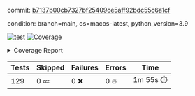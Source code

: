 commit: [b7137b00cb7327bf25409ce5aff92bdc55c6a1cf](https://github.com/rcmdnk/homebrew-file/tree/b7137b00cb7327bf25409ce5aff92bdc55c6a1cf)

condition: branch=main, os=macos-latest, python_version=3.9

[![test](https://github.com/rcmdnk/homebrew-file/actions/workflows/test.yml/badge.svg)](https://github.com/rcmdnk/homebrew-file/actions/runs/14942379905)
<a href="https://github.com/rcmdnk/homebrew-file/blob/b7137b00cb7327bf25409ce5aff92bdc55c6a1cf/README.md"><img alt="Coverage" src="https://img.shields.io/badge/Coverage-62%25-yellow.svg" /></a><details><summary>Coverage Report </summary><table><tr><th>File</th><th>Stmts</th><th>Miss</th><th>Cover</th><th>Missing</th></tr><tbody><tr><td colspan="5"><b>bin</b></td></tr><tr><td>&nbsp; &nbsp;<a href="https://github.com/rcmdnk/homebrew-file/blob/b7137b00cb7327bf25409ce5aff92bdc55c6a1cf/bin/brew-file">brew-file</a></td><td>2168</td><td>820</td><td>62%</td><td><a href="https://github.com/rcmdnk/homebrew-file/blob/b7137b00cb7327bf25409ce5aff92bdc55c6a1cf/bin/brew-file#L56-L62">56&ndash;62</a>, <a href="https://github.com/rcmdnk/homebrew-file/blob/b7137b00cb7327bf25409ce5aff92bdc55c6a1cf/bin/brew-file#L149">149</a>, <a href="https://github.com/rcmdnk/homebrew-file/blob/b7137b00cb7327bf25409ce5aff92bdc55c6a1cf/bin/brew-file#L161">161</a>, <a href="https://github.com/rcmdnk/homebrew-file/blob/b7137b00cb7327bf25409ce5aff92bdc55c6a1cf/bin/brew-file#L210">210</a>, <a href="https://github.com/rcmdnk/homebrew-file/blob/b7137b00cb7327bf25409ce5aff92bdc55c6a1cf/bin/brew-file#L304">304</a>, <a href="https://github.com/rcmdnk/homebrew-file/blob/b7137b00cb7327bf25409ce5aff92bdc55c6a1cf/bin/brew-file#L307">307</a>, <a href="https://github.com/rcmdnk/homebrew-file/blob/b7137b00cb7327bf25409ce5aff92bdc55c6a1cf/bin/brew-file#L375-L377">375&ndash;377</a>, <a href="https://github.com/rcmdnk/homebrew-file/blob/b7137b00cb7327bf25409ce5aff92bdc55c6a1cf/bin/brew-file#L386-L387">386&ndash;387</a>, <a href="https://github.com/rcmdnk/homebrew-file/blob/b7137b00cb7327bf25409ce5aff92bdc55c6a1cf/bin/brew-file#L481">481</a>, <a href="https://github.com/rcmdnk/homebrew-file/blob/b7137b00cb7327bf25409ce5aff92bdc55c6a1cf/bin/brew-file#L487-L490">487&ndash;490</a>, <a href="https://github.com/rcmdnk/homebrew-file/blob/b7137b00cb7327bf25409ce5aff92bdc55c6a1cf/bin/brew-file#L528-L552">528&ndash;552</a>, <a href="https://github.com/rcmdnk/homebrew-file/blob/b7137b00cb7327bf25409ce5aff92bdc55c6a1cf/bin/brew-file#L556-L564">556&ndash;564</a>, <a href="https://github.com/rcmdnk/homebrew-file/blob/b7137b00cb7327bf25409ce5aff92bdc55c6a1cf/bin/brew-file#L690">690</a>, <a href="https://github.com/rcmdnk/homebrew-file/blob/b7137b00cb7327bf25409ce5aff92bdc55c6a1cf/bin/brew-file#L810-L814">810&ndash;814</a>, <a href="https://github.com/rcmdnk/homebrew-file/blob/b7137b00cb7327bf25409ce5aff92bdc55c6a1cf/bin/brew-file#L827-L832">827&ndash;832</a>, <a href="https://github.com/rcmdnk/homebrew-file/blob/b7137b00cb7327bf25409ce5aff92bdc55c6a1cf/bin/brew-file#L843">843</a>, <a href="https://github.com/rcmdnk/homebrew-file/blob/b7137b00cb7327bf25409ce5aff92bdc55c6a1cf/bin/brew-file#L860">860</a>, <a href="https://github.com/rcmdnk/homebrew-file/blob/b7137b00cb7327bf25409ce5aff92bdc55c6a1cf/bin/brew-file#L864-L872">864&ndash;872</a>, <a href="https://github.com/rcmdnk/homebrew-file/blob/b7137b00cb7327bf25409ce5aff92bdc55c6a1cf/bin/brew-file#L881-L884">881&ndash;884</a>, <a href="https://github.com/rcmdnk/homebrew-file/blob/b7137b00cb7327bf25409ce5aff92bdc55c6a1cf/bin/brew-file#L886-L889">886&ndash;889</a>, <a href="https://github.com/rcmdnk/homebrew-file/blob/b7137b00cb7327bf25409ce5aff92bdc55c6a1cf/bin/brew-file#L891-L894">891&ndash;894</a>, <a href="https://github.com/rcmdnk/homebrew-file/blob/b7137b00cb7327bf25409ce5aff92bdc55c6a1cf/bin/brew-file#L905-L923">905&ndash;923</a>, <a href="https://github.com/rcmdnk/homebrew-file/blob/b7137b00cb7327bf25409ce5aff92bdc55c6a1cf/bin/brew-file#L974-L984">974&ndash;984</a>, <a href="https://github.com/rcmdnk/homebrew-file/blob/b7137b00cb7327bf25409ce5aff92bdc55c6a1cf/bin/brew-file#L987-L1014">987&ndash;1014</a>, <a href="https://github.com/rcmdnk/homebrew-file/blob/b7137b00cb7327bf25409ce5aff92bdc55c6a1cf/bin/brew-file#L1030-L1045">1030&ndash;1045</a>, <a href="https://github.com/rcmdnk/homebrew-file/blob/b7137b00cb7327bf25409ce5aff92bdc55c6a1cf/bin/brew-file#L1087">1087</a>, <a href="https://github.com/rcmdnk/homebrew-file/blob/b7137b00cb7327bf25409ce5aff92bdc55c6a1cf/bin/brew-file#L1103-L1108">1103&ndash;1108</a>, <a href="https://github.com/rcmdnk/homebrew-file/blob/b7137b00cb7327bf25409ce5aff92bdc55c6a1cf/bin/brew-file#L1112-L1114">1112&ndash;1114</a>, <a href="https://github.com/rcmdnk/homebrew-file/blob/b7137b00cb7327bf25409ce5aff92bdc55c6a1cf/bin/brew-file#L1118-L1121">1118&ndash;1121</a>, <a href="https://github.com/rcmdnk/homebrew-file/blob/b7137b00cb7327bf25409ce5aff92bdc55c6a1cf/bin/brew-file#L1125-L1127">1125&ndash;1127</a>, <a href="https://github.com/rcmdnk/homebrew-file/blob/b7137b00cb7327bf25409ce5aff92bdc55c6a1cf/bin/brew-file#L1131-L1133">1131&ndash;1133</a>, <a href="https://github.com/rcmdnk/homebrew-file/blob/b7137b00cb7327bf25409ce5aff92bdc55c6a1cf/bin/brew-file#L1137-L1139">1137&ndash;1139</a>, <a href="https://github.com/rcmdnk/homebrew-file/blob/b7137b00cb7327bf25409ce5aff92bdc55c6a1cf/bin/brew-file#L1143-L1145">1143&ndash;1145</a>, <a href="https://github.com/rcmdnk/homebrew-file/blob/b7137b00cb7327bf25409ce5aff92bdc55c6a1cf/bin/brew-file#L1149-L1151">1149&ndash;1151</a>, <a href="https://github.com/rcmdnk/homebrew-file/blob/b7137b00cb7327bf25409ce5aff92bdc55c6a1cf/bin/brew-file#L1155-L1158">1155&ndash;1158</a>, <a href="https://github.com/rcmdnk/homebrew-file/blob/b7137b00cb7327bf25409ce5aff92bdc55c6a1cf/bin/brew-file#L1162-L1164">1162&ndash;1164</a>, <a href="https://github.com/rcmdnk/homebrew-file/blob/b7137b00cb7327bf25409ce5aff92bdc55c6a1cf/bin/brew-file#L1182">1182</a>, <a href="https://github.com/rcmdnk/homebrew-file/blob/b7137b00cb7327bf25409ce5aff92bdc55c6a1cf/bin/brew-file#L1232-L1234">1232&ndash;1234</a>, <a href="https://github.com/rcmdnk/homebrew-file/blob/b7137b00cb7327bf25409ce5aff92bdc55c6a1cf/bin/brew-file#L1237">1237</a>, <a href="https://github.com/rcmdnk/homebrew-file/blob/b7137b00cb7327bf25409ce5aff92bdc55c6a1cf/bin/brew-file#L1243">1243</a>, <a href="https://github.com/rcmdnk/homebrew-file/blob/b7137b00cb7327bf25409ce5aff92bdc55c6a1cf/bin/brew-file#L1265-L1268">1265&ndash;1268</a>, <a href="https://github.com/rcmdnk/homebrew-file/blob/b7137b00cb7327bf25409ce5aff92bdc55c6a1cf/bin/brew-file#L1346">1346</a>, <a href="https://github.com/rcmdnk/homebrew-file/blob/b7137b00cb7327bf25409ce5aff92bdc55c6a1cf/bin/brew-file#L1383">1383</a>, <a href="https://github.com/rcmdnk/homebrew-file/blob/b7137b00cb7327bf25409ce5aff92bdc55c6a1cf/bin/brew-file#L1420">1420</a>, <a href="https://github.com/rcmdnk/homebrew-file/blob/b7137b00cb7327bf25409ce5aff92bdc55c6a1cf/bin/brew-file#L1423">1423</a>, <a href="https://github.com/rcmdnk/homebrew-file/blob/b7137b00cb7327bf25409ce5aff92bdc55c6a1cf/bin/brew-file#L1435">1435</a>, <a href="https://github.com/rcmdnk/homebrew-file/blob/b7137b00cb7327bf25409ce5aff92bdc55c6a1cf/bin/brew-file#L1437">1437</a>, <a href="https://github.com/rcmdnk/homebrew-file/blob/b7137b00cb7327bf25409ce5aff92bdc55c6a1cf/bin/brew-file#L1472-L1473">1472&ndash;1473</a>, <a href="https://github.com/rcmdnk/homebrew-file/blob/b7137b00cb7327bf25409ce5aff92bdc55c6a1cf/bin/brew-file#L1478-L1481">1478&ndash;1481</a>, <a href="https://github.com/rcmdnk/homebrew-file/blob/b7137b00cb7327bf25409ce5aff92bdc55c6a1cf/bin/brew-file#L1511-L1538">1511&ndash;1538</a>, <a href="https://github.com/rcmdnk/homebrew-file/blob/b7137b00cb7327bf25409ce5aff92bdc55c6a1cf/bin/brew-file#L1545">1545</a>, <a href="https://github.com/rcmdnk/homebrew-file/blob/b7137b00cb7327bf25409ce5aff92bdc55c6a1cf/bin/brew-file#L1547">1547</a>, <a href="https://github.com/rcmdnk/homebrew-file/blob/b7137b00cb7327bf25409ce5aff92bdc55c6a1cf/bin/brew-file#L1556-L1557">1556&ndash;1557</a>, <a href="https://github.com/rcmdnk/homebrew-file/blob/b7137b00cb7327bf25409ce5aff92bdc55c6a1cf/bin/brew-file#L1562">1562</a>, <a href="https://github.com/rcmdnk/homebrew-file/blob/b7137b00cb7327bf25409ce5aff92bdc55c6a1cf/bin/brew-file#L1568">1568</a>, <a href="https://github.com/rcmdnk/homebrew-file/blob/b7137b00cb7327bf25409ce5aff92bdc55c6a1cf/bin/brew-file#L1572-L1583">1572&ndash;1583</a>, <a href="https://github.com/rcmdnk/homebrew-file/blob/b7137b00cb7327bf25409ce5aff92bdc55c6a1cf/bin/brew-file#L1586-L1591">1586&ndash;1591</a>, <a href="https://github.com/rcmdnk/homebrew-file/blob/b7137b00cb7327bf25409ce5aff92bdc55c6a1cf/bin/brew-file#L1602-L1622">1602&ndash;1622</a>, <a href="https://github.com/rcmdnk/homebrew-file/blob/b7137b00cb7327bf25409ce5aff92bdc55c6a1cf/bin/brew-file#L1650">1650</a>, <a href="https://github.com/rcmdnk/homebrew-file/blob/b7137b00cb7327bf25409ce5aff92bdc55c6a1cf/bin/brew-file#L1689-L1696">1689&ndash;1696</a>, <a href="https://github.com/rcmdnk/homebrew-file/blob/b7137b00cb7327bf25409ce5aff92bdc55c6a1cf/bin/brew-file#L1703-L1711">1703&ndash;1711</a>, <a href="https://github.com/rcmdnk/homebrew-file/blob/b7137b00cb7327bf25409ce5aff92bdc55c6a1cf/bin/brew-file#L1727">1727</a>, <a href="https://github.com/rcmdnk/homebrew-file/blob/b7137b00cb7327bf25409ce5aff92bdc55c6a1cf/bin/brew-file#L1737">1737</a>, <a href="https://github.com/rcmdnk/homebrew-file/blob/b7137b00cb7327bf25409ce5aff92bdc55c6a1cf/bin/brew-file#L1743">1743</a>, <a href="https://github.com/rcmdnk/homebrew-file/blob/b7137b00cb7327bf25409ce5aff92bdc55c6a1cf/bin/brew-file#L1753">1753</a>, <a href="https://github.com/rcmdnk/homebrew-file/blob/b7137b00cb7327bf25409ce5aff92bdc55c6a1cf/bin/brew-file#L1762-L1763">1762&ndash;1763</a>, <a href="https://github.com/rcmdnk/homebrew-file/blob/b7137b00cb7327bf25409ce5aff92bdc55c6a1cf/bin/brew-file#L1767">1767</a>, <a href="https://github.com/rcmdnk/homebrew-file/blob/b7137b00cb7327bf25409ce5aff92bdc55c6a1cf/bin/brew-file#L1773">1773</a>, <a href="https://github.com/rcmdnk/homebrew-file/blob/b7137b00cb7327bf25409ce5aff92bdc55c6a1cf/bin/brew-file#L1779-L1783">1779&ndash;1783</a>, <a href="https://github.com/rcmdnk/homebrew-file/blob/b7137b00cb7327bf25409ce5aff92bdc55c6a1cf/bin/brew-file#L1799-L1806">1799&ndash;1806</a>, <a href="https://github.com/rcmdnk/homebrew-file/blob/b7137b00cb7327bf25409ce5aff92bdc55c6a1cf/bin/brew-file#L1813-L1817">1813&ndash;1817</a>, <a href="https://github.com/rcmdnk/homebrew-file/blob/b7137b00cb7327bf25409ce5aff92bdc55c6a1cf/bin/brew-file#L1821">1821</a>, <a href="https://github.com/rcmdnk/homebrew-file/blob/b7137b00cb7327bf25409ce5aff92bdc55c6a1cf/bin/brew-file#L1834-L1835">1834&ndash;1835</a>, <a href="https://github.com/rcmdnk/homebrew-file/blob/b7137b00cb7327bf25409ce5aff92bdc55c6a1cf/bin/brew-file#L1856-L1964">1856&ndash;1964</a>, <a href="https://github.com/rcmdnk/homebrew-file/blob/b7137b00cb7327bf25409ce5aff92bdc55c6a1cf/bin/brew-file#L1967-L1976">1967&ndash;1976</a>, <a href="https://github.com/rcmdnk/homebrew-file/blob/b7137b00cb7327bf25409ce5aff92bdc55c6a1cf/bin/brew-file#L1989">1989</a>, <a href="https://github.com/rcmdnk/homebrew-file/blob/b7137b00cb7327bf25409ce5aff92bdc55c6a1cf/bin/brew-file#L1994">1994</a>, <a href="https://github.com/rcmdnk/homebrew-file/blob/b7137b00cb7327bf25409ce5aff92bdc55c6a1cf/bin/brew-file#L1999-L2038">1999&ndash;2038</a>, <a href="https://github.com/rcmdnk/homebrew-file/blob/b7137b00cb7327bf25409ce5aff92bdc55c6a1cf/bin/brew-file#L2048-L2075">2048&ndash;2075</a>, <a href="https://github.com/rcmdnk/homebrew-file/blob/b7137b00cb7327bf25409ce5aff92bdc55c6a1cf/bin/brew-file#L2079-L2145">2079&ndash;2145</a>, <a href="https://github.com/rcmdnk/homebrew-file/blob/b7137b00cb7327bf25409ce5aff92bdc55c6a1cf/bin/brew-file#L2152-L2155">2152&ndash;2155</a>, <a href="https://github.com/rcmdnk/homebrew-file/blob/b7137b00cb7327bf25409ce5aff92bdc55c6a1cf/bin/brew-file#L2164-L2167">2164&ndash;2167</a>, <a href="https://github.com/rcmdnk/homebrew-file/blob/b7137b00cb7327bf25409ce5aff92bdc55c6a1cf/bin/brew-file#L2176-L2179">2176&ndash;2179</a>, <a href="https://github.com/rcmdnk/homebrew-file/blob/b7137b00cb7327bf25409ce5aff92bdc55c6a1cf/bin/brew-file#L2188-L2209">2188&ndash;2209</a>, <a href="https://github.com/rcmdnk/homebrew-file/blob/b7137b00cb7327bf25409ce5aff92bdc55c6a1cf/bin/brew-file#L2219-L2237">2219&ndash;2237</a>, <a href="https://github.com/rcmdnk/homebrew-file/blob/b7137b00cb7327bf25409ce5aff92bdc55c6a1cf/bin/brew-file#L2246-L2256">2246&ndash;2256</a>, <a href="https://github.com/rcmdnk/homebrew-file/blob/b7137b00cb7327bf25409ce5aff92bdc55c6a1cf/bin/brew-file#L2259-L2274">2259&ndash;2274</a>, <a href="https://github.com/rcmdnk/homebrew-file/blob/b7137b00cb7327bf25409ce5aff92bdc55c6a1cf/bin/brew-file#L2277-L2289">2277&ndash;2289</a>, <a href="https://github.com/rcmdnk/homebrew-file/blob/b7137b00cb7327bf25409ce5aff92bdc55c6a1cf/bin/brew-file#L2296">2296</a>, <a href="https://github.com/rcmdnk/homebrew-file/blob/b7137b00cb7327bf25409ce5aff92bdc55c6a1cf/bin/brew-file#L2300-L2307">2300&ndash;2307</a>, <a href="https://github.com/rcmdnk/homebrew-file/blob/b7137b00cb7327bf25409ce5aff92bdc55c6a1cf/bin/brew-file#L2314-L2315">2314&ndash;2315</a>, <a href="https://github.com/rcmdnk/homebrew-file/blob/b7137b00cb7327bf25409ce5aff92bdc55c6a1cf/bin/brew-file#L2344">2344</a>, <a href="https://github.com/rcmdnk/homebrew-file/blob/b7137b00cb7327bf25409ce5aff92bdc55c6a1cf/bin/brew-file#L2350">2350</a>, <a href="https://github.com/rcmdnk/homebrew-file/blob/b7137b00cb7327bf25409ce5aff92bdc55c6a1cf/bin/brew-file#L2358-L2362">2358&ndash;2362</a>, <a href="https://github.com/rcmdnk/homebrew-file/blob/b7137b00cb7327bf25409ce5aff92bdc55c6a1cf/bin/brew-file#L2373-L2376">2373&ndash;2376</a>, <a href="https://github.com/rcmdnk/homebrew-file/blob/b7137b00cb7327bf25409ce5aff92bdc55c6a1cf/bin/brew-file#L2383">2383</a>, <a href="https://github.com/rcmdnk/homebrew-file/blob/b7137b00cb7327bf25409ce5aff92bdc55c6a1cf/bin/brew-file#L2390">2390</a>, <a href="https://github.com/rcmdnk/homebrew-file/blob/b7137b00cb7327bf25409ce5aff92bdc55c6a1cf/bin/brew-file#L2394">2394</a>, <a href="https://github.com/rcmdnk/homebrew-file/blob/b7137b00cb7327bf25409ce5aff92bdc55c6a1cf/bin/brew-file#L2415-L2448">2415&ndash;2448</a>, <a href="https://github.com/rcmdnk/homebrew-file/blob/b7137b00cb7327bf25409ce5aff92bdc55c6a1cf/bin/brew-file#L2468">2468</a>, <a href="https://github.com/rcmdnk/homebrew-file/blob/b7137b00cb7327bf25409ce5aff92bdc55c6a1cf/bin/brew-file#L2485-L2486">2485&ndash;2486</a>, <a href="https://github.com/rcmdnk/homebrew-file/blob/b7137b00cb7327bf25409ce5aff92bdc55c6a1cf/bin/brew-file#L2490">2490</a>, <a href="https://github.com/rcmdnk/homebrew-file/blob/b7137b00cb7327bf25409ce5aff92bdc55c6a1cf/bin/brew-file#L2495-L2496">2495&ndash;2496</a>, <a href="https://github.com/rcmdnk/homebrew-file/blob/b7137b00cb7327bf25409ce5aff92bdc55c6a1cf/bin/brew-file#L2502-L2522">2502&ndash;2522</a>, <a href="https://github.com/rcmdnk/homebrew-file/blob/b7137b00cb7327bf25409ce5aff92bdc55c6a1cf/bin/brew-file#L2526-L2536">2526&ndash;2536</a>, <a href="https://github.com/rcmdnk/homebrew-file/blob/b7137b00cb7327bf25409ce5aff92bdc55c6a1cf/bin/brew-file#L2539">2539</a>, <a href="https://github.com/rcmdnk/homebrew-file/blob/b7137b00cb7327bf25409ce5aff92bdc55c6a1cf/bin/brew-file#L2555">2555</a>, <a href="https://github.com/rcmdnk/homebrew-file/blob/b7137b00cb7327bf25409ce5aff92bdc55c6a1cf/bin/brew-file#L2559-L2565">2559&ndash;2565</a>, <a href="https://github.com/rcmdnk/homebrew-file/blob/b7137b00cb7327bf25409ce5aff92bdc55c6a1cf/bin/brew-file#L2567">2567</a>, <a href="https://github.com/rcmdnk/homebrew-file/blob/b7137b00cb7327bf25409ce5aff92bdc55c6a1cf/bin/brew-file#L2573">2573</a>, <a href="https://github.com/rcmdnk/homebrew-file/blob/b7137b00cb7327bf25409ce5aff92bdc55c6a1cf/bin/brew-file#L2602-L2614">2602&ndash;2614</a>, <a href="https://github.com/rcmdnk/homebrew-file/blob/b7137b00cb7327bf25409ce5aff92bdc55c6a1cf/bin/brew-file#L2630-L2631">2630&ndash;2631</a>, <a href="https://github.com/rcmdnk/homebrew-file/blob/b7137b00cb7327bf25409ce5aff92bdc55c6a1cf/bin/brew-file#L2633">2633</a>, <a href="https://github.com/rcmdnk/homebrew-file/blob/b7137b00cb7327bf25409ce5aff92bdc55c6a1cf/bin/brew-file#L2643">2643</a>, <a href="https://github.com/rcmdnk/homebrew-file/blob/b7137b00cb7327bf25409ce5aff92bdc55c6a1cf/bin/brew-file#L2658-L2905">2658&ndash;2905</a>, <a href="https://github.com/rcmdnk/homebrew-file/blob/b7137b00cb7327bf25409ce5aff92bdc55c6a1cf/bin/brew-file#L2928-L2930">2928&ndash;2930</a>, <a href="https://github.com/rcmdnk/homebrew-file/blob/b7137b00cb7327bf25409ce5aff92bdc55c6a1cf/bin/brew-file#L2939-L2949">2939&ndash;2949</a>, <a href="https://github.com/rcmdnk/homebrew-file/blob/b7137b00cb7327bf25409ce5aff92bdc55c6a1cf/bin/brew-file#L2961-L2967">2961&ndash;2967</a>, <a href="https://github.com/rcmdnk/homebrew-file/blob/b7137b00cb7327bf25409ce5aff92bdc55c6a1cf/bin/brew-file#L2979-L3003">2979&ndash;3003</a>, <a href="https://github.com/rcmdnk/homebrew-file/blob/b7137b00cb7327bf25409ce5aff92bdc55c6a1cf/bin/brew-file#L3009-L3046">3009&ndash;3046</a>, <a href="https://github.com/rcmdnk/homebrew-file/blob/b7137b00cb7327bf25409ce5aff92bdc55c6a1cf/bin/brew-file#L3054-L3078">3054&ndash;3078</a>, <a href="https://github.com/rcmdnk/homebrew-file/blob/b7137b00cb7327bf25409ce5aff92bdc55c6a1cf/bin/brew-file#L3082-L3095">3082&ndash;3095</a>, <a href="https://github.com/rcmdnk/homebrew-file/blob/b7137b00cb7327bf25409ce5aff92bdc55c6a1cf/bin/brew-file#L3099-L3112">3099&ndash;3112</a>, <a href="https://github.com/rcmdnk/homebrew-file/blob/b7137b00cb7327bf25409ce5aff92bdc55c6a1cf/bin/brew-file#L3116">3116</a>, <a href="https://github.com/rcmdnk/homebrew-file/blob/b7137b00cb7327bf25409ce5aff92bdc55c6a1cf/bin/brew-file#L3129-L3135">3129&ndash;3135</a>, <a href="https://github.com/rcmdnk/homebrew-file/blob/b7137b00cb7327bf25409ce5aff92bdc55c6a1cf/bin/brew-file#L3161-L3162">3161&ndash;3162</a>, <a href="https://github.com/rcmdnk/homebrew-file/blob/b7137b00cb7327bf25409ce5aff92bdc55c6a1cf/bin/brew-file#L3253">3253</a>, <a href="https://github.com/rcmdnk/homebrew-file/blob/b7137b00cb7327bf25409ce5aff92bdc55c6a1cf/bin/brew-file#L3255">3255</a>, <a href="https://github.com/rcmdnk/homebrew-file/blob/b7137b00cb7327bf25409ce5aff92bdc55c6a1cf/bin/brew-file#L3260-L3271">3260&ndash;3271</a>, <a href="https://github.com/rcmdnk/homebrew-file/blob/b7137b00cb7327bf25409ce5aff92bdc55c6a1cf/bin/brew-file#L3287">3287</a>, <a href="https://github.com/rcmdnk/homebrew-file/blob/b7137b00cb7327bf25409ce5aff92bdc55c6a1cf/bin/brew-file#L3305-L3322">3305&ndash;3322</a>, <a href="https://github.com/rcmdnk/homebrew-file/blob/b7137b00cb7327bf25409ce5aff92bdc55c6a1cf/bin/brew-file#L3345">3345</a>, <a href="https://github.com/rcmdnk/homebrew-file/blob/b7137b00cb7327bf25409ce5aff92bdc55c6a1cf/bin/brew-file#L3351">3351</a>, <a href="https://github.com/rcmdnk/homebrew-file/blob/b7137b00cb7327bf25409ce5aff92bdc55c6a1cf/bin/brew-file#L3355-L3366">3355&ndash;3366</a>, <a href="https://github.com/rcmdnk/homebrew-file/blob/b7137b00cb7327bf25409ce5aff92bdc55c6a1cf/bin/brew-file#L3375">3375</a>, <a href="https://github.com/rcmdnk/homebrew-file/blob/b7137b00cb7327bf25409ce5aff92bdc55c6a1cf/bin/brew-file#L3387">3387</a>, <a href="https://github.com/rcmdnk/homebrew-file/blob/b7137b00cb7327bf25409ce5aff92bdc55c6a1cf/bin/brew-file#L3389-L3393">3389&ndash;3393</a>, <a href="https://github.com/rcmdnk/homebrew-file/blob/b7137b00cb7327bf25409ce5aff92bdc55c6a1cf/bin/brew-file#L3397-L3400">3397&ndash;3400</a>, <a href="https://github.com/rcmdnk/homebrew-file/blob/b7137b00cb7327bf25409ce5aff92bdc55c6a1cf/bin/brew-file#L3403-L3406">3403&ndash;3406</a>, <a href="https://github.com/rcmdnk/homebrew-file/blob/b7137b00cb7327bf25409ce5aff92bdc55c6a1cf/bin/brew-file#L3409-L3417">3409&ndash;3417</a>, <a href="https://github.com/rcmdnk/homebrew-file/blob/b7137b00cb7327bf25409ce5aff92bdc55c6a1cf/bin/brew-file#L3446-L3453">3446&ndash;3453</a>, <a href="https://github.com/rcmdnk/homebrew-file/blob/b7137b00cb7327bf25409ce5aff92bdc55c6a1cf/bin/brew-file#L3464-L3471">3464&ndash;3471</a>, <a href="https://github.com/rcmdnk/homebrew-file/blob/b7137b00cb7327bf25409ce5aff92bdc55c6a1cf/bin/brew-file#L3552-L3554">3552&ndash;3554</a>, <a href="https://github.com/rcmdnk/homebrew-file/blob/b7137b00cb7327bf25409ce5aff92bdc55c6a1cf/bin/brew-file#L3577">3577</a>, <a href="https://github.com/rcmdnk/homebrew-file/blob/b7137b00cb7327bf25409ce5aff92bdc55c6a1cf/bin/brew-file#L3583">3583</a>, <a href="https://github.com/rcmdnk/homebrew-file/blob/b7137b00cb7327bf25409ce5aff92bdc55c6a1cf/bin/brew-file#L4146-L4147">4146&ndash;4147</a>, <a href="https://github.com/rcmdnk/homebrew-file/blob/b7137b00cb7327bf25409ce5aff92bdc55c6a1cf/bin/brew-file#L4150">4150</a>, <a href="https://github.com/rcmdnk/homebrew-file/blob/b7137b00cb7327bf25409ce5aff92bdc55c6a1cf/bin/brew-file#L4154">4154</a>, <a href="https://github.com/rcmdnk/homebrew-file/blob/b7137b00cb7327bf25409ce5aff92bdc55c6a1cf/bin/brew-file#L4162">4162</a>, <a href="https://github.com/rcmdnk/homebrew-file/blob/b7137b00cb7327bf25409ce5aff92bdc55c6a1cf/bin/brew-file#L4167-L4169">4167&ndash;4169</a>, <a href="https://github.com/rcmdnk/homebrew-file/blob/b7137b00cb7327bf25409ce5aff92bdc55c6a1cf/bin/brew-file#L4171-L4173">4171&ndash;4173</a>, <a href="https://github.com/rcmdnk/homebrew-file/blob/b7137b00cb7327bf25409ce5aff92bdc55c6a1cf/bin/brew-file#L4178-L4179">4178&ndash;4179</a>, <a href="https://github.com/rcmdnk/homebrew-file/blob/b7137b00cb7327bf25409ce5aff92bdc55c6a1cf/bin/brew-file#L4181-L4183">4181&ndash;4183</a>, <a href="https://github.com/rcmdnk/homebrew-file/blob/b7137b00cb7327bf25409ce5aff92bdc55c6a1cf/bin/brew-file#L4185-L4186">4185&ndash;4186</a>, <a href="https://github.com/rcmdnk/homebrew-file/blob/b7137b00cb7327bf25409ce5aff92bdc55c6a1cf/bin/brew-file#L4188-L4262">4188&ndash;4262</a>, <a href="https://github.com/rcmdnk/homebrew-file/blob/b7137b00cb7327bf25409ce5aff92bdc55c6a1cf/bin/brew-file#L4268-L4278">4268&ndash;4278</a></td></tr><tr><td><b>TOTAL</b></td><td><b>2168</b></td><td><b>820</b></td><td><b>62%</b></td><td>&nbsp;</td></tr></tbody></table></details>

| Tests | Skipped | Failures | Errors | Time |
| ----- | ------- | -------- | -------- | ------------------ |
| 129 | 0 :zzz: | 0 :x: | 0 :fire: | 1m 55s :stopwatch: |

